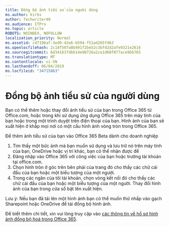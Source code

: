 ```yaml
---
title: Đồng bộ ảnh tiểu sử của người dùng
ms.author: kirks
author: Techwriter40
ms.audience: ITPro
ms.topic: article
ROBOTS: NOINDEX, NOFOLLOW
localization_priority: Normal
ms.assetid: cd7196af-3ed9-42e6-b594-f51ad265fd63
ms.openlocfilehash: 2c18f507a8b491f2be52c3bfd2d2afe9321e2616
ms.sourcegitcommit: 6d341637dbb14e90726a1ce1d68f077ace9bb765
ms.translationtype: MT
ms.contentlocale: vi-VN
ms.lasthandoff: 06/04/2019
ms.locfileid: "34715863"
---
```

# <a name="sync-a-users-profile-picture"></a>Đồng bộ ảnh tiểu sử của người dùng

<p>Bạn có thể thêm hoặc thay đổi ảnh tiểu sử của bạn trong Office 365 từ Office.com, hoặc trong khi sử dụng ứng dụng Office 365 trên máy tính của bạn hoặc trong một trình duyệt trên điện thoại của bạn. Hình ảnh của bạn sẽ xuất hiện ở khắp mọi nơi có một cấu hình ảnh vòng tròn trong Office 365.</p> <p>Để thêm ảnh tiểu sử của bạn vào Office 365 Beta dành cho doanh nghiệp</p> <ol> <li>Tìm thấy một bức ảnh mà bạn muốn sử dụng và lưu trữ nó trên máy tính của bạn, OneDrive hoặc vị trí khác, bạn có thể nhận được để</li> <li>Đăng nhập vào Office 365 với công việc của bạn hoặc trường tài khoản tại office.com.</li> <li>Chọn hình tròn ở góc trên bên phải của trang đó cho thấy các chữ cái đầu của bạn hoặc một biểu tượng của một người.</li> <li>Trong các ngăn của tôi tài khoản, chọn vòng kết nối đó cho thấy các chữ cái đầu của bạn hoặc một biểu tượng của một người. Thay đổi hình ảnh của bạn trong cửa sổ bật lên xuất hiện.</li> </ol> <p>Lưu ý: Nếu bạn đã tải lên một hình ảnh bạn có thể muốn thử nhấp vào gạch Sharepoint hoặc OneDrive để tái đồng bộ hình ảnh.</p> <p>Để biết thêm chi tiết, xin vui lòng truy cập vào <a href="https://support.office.com/en-us/article/information-about-profile-picture-synchronization-in-office-365-20594d76-d054-4af4-a660-401133e3d48a?ui=en-US&amp;rs=en-US&amp;ad=US">các thông tin về hồ sơ hình ảnh đồng bộ hoá trong Office 365</a>.</p>

